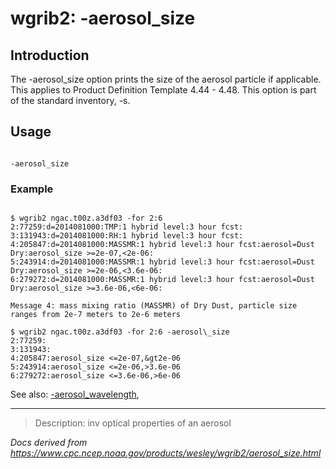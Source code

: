# wgrib2: -aerosol_size

## Introduction

The -aerosol_size option prints the
size of the aerosol particle if applicable. This applies
to Product Definition Template 4.44 - 4.48. This option is
part of the standard inventory, -s.

## Usage

```

-aerosol_size

```

### Example

```

$ wgrib2 ngac.t00z.a3df03 -for 2:6
2:77259:d=2014081000:TMP:1 hybrid level:3 hour fcst:
3:131943:d=2014081000:RH:1 hybrid level:3 hour fcst:
4:205847:d=2014081000:MASSMR:1 hybrid level:3 hour fcst:aerosol=Dust Dry:aerosol_size >=2e-07,<2e-06:
5:243914:d=2014081000:MASSMR:1 hybrid level:3 hour fcst:aerosol=Dust Dry:aerosol_size >=2e-06,<3.6e-06:
6:279272:d=2014081000:MASSMR:1 hybrid level:3 hour fcst:aerosol=Dust Dry:aerosol_size >=3.6e-06,<6e-06:

Message 4: mass mixing ratio (MASSMR) of Dry Dust, particle size ranges from 2e-7 meters to 2e-6 meters

$ wgrib2 ngac.t00z.a3df03 -for 2:6 -aerosol\_size
2:77259:
3:131943:
4:205847:aerosol_size <=2e-07,&gt2e-06
5:243914:aerosol_size <=2e-06,>3.6e-06
6:279272:aerosol_size <=3.6e-06,>6e-06

```

See also:
[-aerosol_wavelength](aerosol_wavelength.html),

---

> Description: inv optical properties of an aerosol

_Docs derived from <https://www.cpc.ncep.noaa.gov/products/wesley/wgrib2/aerosol_size.html>_
